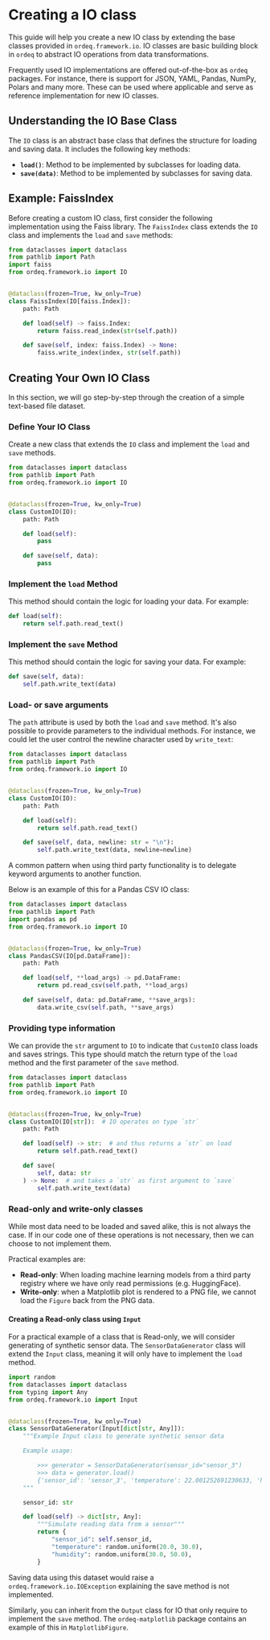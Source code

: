 # Creating a IO class

This guide will help you create a new IO class by extending the base classes provided in `ordeq.framework.io`.
IO classes are basic building block in `ordeq` to abstract IO operations from data transformations.

Frequently used IO implementations are offered out-of-the-box as `ordeq` packages.
For instance, there is support for JSON, YAML, Pandas, NumPy, Polars and many more.
These can be used where applicable and serve as reference implementation for new IO classes.

## Understanding the IO Base Class

The `IO` class is an abstract base class that defines the structure for loading and saving data.
It includes the following key methods:

- **`load()`**: Method to be implemented by subclasses for loading data.
- **`save(data)`**: Method to be implemented by subclasses for saving data.

## Example: FaissIndex

Before creating a custom IO class, first consider the following implementation using the Faiss library.
The `FaissIndex` class extends the `IO` class and implements the `load` and `save` methods:

```python
from dataclasses import dataclass
from pathlib import Path
import faiss
from ordeq.framework.io import IO


@dataclass(frozen=True, kw_only=True)
class FaissIndex(IO[faiss.Index]):
    path: Path

    def load(self) -> faiss.Index:
        return faiss.read_index(str(self.path))

    def save(self, index: faiss.Index) -> None:
        faiss.write_index(index, str(self.path))
```

## Creating Your Own IO Class

In this section, we will go step-by-step through the creation of a simple text-based file dataset.

### Define Your IO Class

Create a new class that extends the `IO` class and implement the `load` and `save` methods.

```python
from dataclasses import dataclass
from pathlib import Path
from ordeq.framework.io import IO


@dataclass(frozen=True, kw_only=True)
class CustomIO(IO):
    path: Path

    def load(self):
        pass

    def save(self, data):
        pass
```

### Implement the `load` Method

This method should contain the logic for loading your data.
For example:

```python
def load(self):
    return self.path.read_text()
```

### Implement the `save` Method

This method should contain the logic for saving your data.
For example:

```python
def save(self, data):
    self.path.write_text(data)
```

### Load- or save arguments

The `path` attribute is used by both the `load` and `save` method.
It's also possible to provide parameters to the individual methods.
For instance, we could let the user control the newline character used by `write_text`:

```python
from dataclasses import dataclass
from pathlib import Path
from ordeq.framework.io import IO


@dataclass(frozen=True, kw_only=True)
class CustomIO(IO):
    path: Path

    def load(self):
        return self.path.read_text()

    def save(self, data, newline: str = "\n"):
        self.path.write_text(data, newline=newline)
```

A common pattern when using third party functionality is to delegate keyword arguments to another function.

Below is an example of this for a Pandas CSV IO class:

```python
from dataclasses import dataclass
from pathlib import Path
import pandas as pd
from ordeq.framework.io import IO


@dataclass(frozen=True, kw_only=True)
class PandasCSV(IO[pd.DataFrame]):
    path: Path

    def load(self, **load_args) -> pd.DataFrame:
        return pd.read_csv(self.path, **load_args)

    def save(self, data: pd.DataFrame, **save_args):
        data.write_csv(self.path, **save_args)
```

### Providing type information

We can provide the `str` argument to `IO` to indicate that `CustomIO` class loads and saves strings.
This type should match the return type of the `load` method and the first parameter of the `save` method.

```python
from dataclasses import dataclass
from pathlib import Path
from ordeq.framework.io import IO


@dataclass(frozen=True, kw_only=True)
class CustomIO(IO[str]):  # IO operates on type `str`
    path: Path

    def load(self) -> str:  # and thus returns a `str` on load
        return self.path.read_text()

    def save(
        self, data: str
    ) -> None:  # and takes a `str` as first argument to `save`
        self.path.write_text(data)
```

### Read-only and write-only classes

While most data need to be loaded and saved alike, this is not always the case.
If in our code one of these operations is not necessary, then we can choose to not implement them.

Practical examples are:

- **Read-only**: When loading machine learning models from a third party registry where we have only read permissions (e.g. HuggingFace).
- **Write-only**: when a Matplotlib plot is rendered to a PNG file, we cannot load the `Figure` back from the PNG data.

#### Creating a Read-only class using `Input`

For a practical example of a class that is Read-only, we will consider generating of synthetic sensor data.
The `SensorDataGenerator` class will extend the `Input` class, meaning it will only have to implement the `load` method.

```python
import random
from dataclasses import dataclass
from typing import Any
from ordeq.framework.io import Input


@dataclass(frozen=True, kw_only=True)
class SensorDataGenerator(Input[dict[str, Any]]):
    """Example Input class to generate synthetic sensor data

    Example usage:

        >>> generator = SensorDataGenerator(sensor_id="sensor_3")
        >>> data = generator.load()
        {'sensor_id': 'sensor_3', 'temperature': 22.001252691230633, 'humidity': 35.2674852725557}
    """

    sensor_id: str

    def load(self) -> dict[str, Any]:
        """Simulate reading data from a sensor"""
        return {
            "sensor_id": self.sensor_id,
            "temperature": random.uniform(20.0, 30.0),
            "humidity": random.uniform(30.0, 50.0),
        }
```

Saving data using this dataset would raise a `ordeq.framework.io.IOException` explaining the save method is not implemented.

Similarly, you can inherit from the `Output` class for IO that only require to implement the `save` method.
The `ordeq-matplotlib` package contains an example of this in `MatplotlibFigure`.
